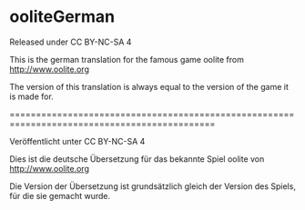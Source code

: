 # ooliteGerman

Released under CC BY-NC-SA 4

This is the german translation for the famous game oolite from http://www.oolite.org

The version of this translation is always equal to the version of the game it is
made for.

=============================================================================================

Veröffentlicht  unter CC BY-NC-SA 4

Dies ist die deutsche Übersetzung für das bekannte Spiel oolite von http://www.oolite.org

Die Version der Übersetzung ist grundsätzlich gleich der Version des Spiels, für die sie
gemacht wurde.
